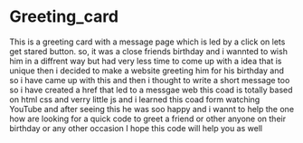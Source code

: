 # Greeting_card
This is a greeting card with a message page which is led by a click on lets get stared button. 
so, it was a close friends birthday and i wannted to wish him in a diffrent way but had very less time to come up with a idea that is unique 
then i decided to make a website greeting him for his birthday and so i have came up with this 
and then i thought to write a short message too so i have created a href that led to a messgae web
this coad is totally based on html css and verry little js and i learned this coad form watching YouTube
and after seeing this he was soo happy and i wannt to help the one how are looking for a quick code to greet a friend or other anyone on their birthday or any other occasion
I hope this code will help you as well 

